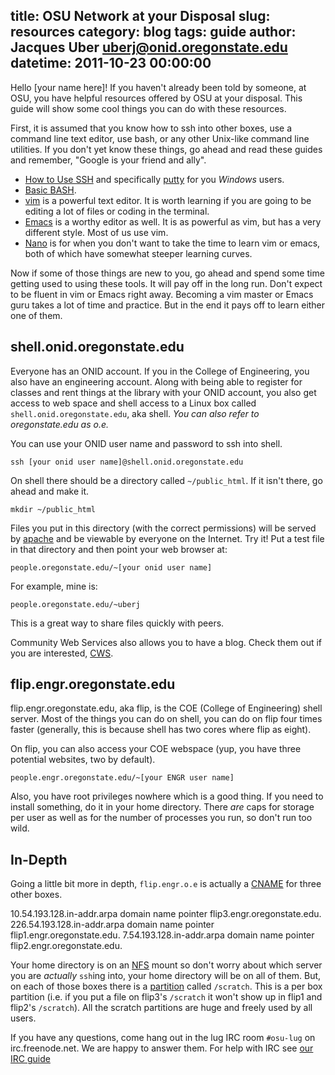 title: OSU Network at your Disposal
slug: resources
category: blog
tags: guide
author: Jacques Uber <uberj@onid.oregonstate.edu>
datetime: 2011-10-23 00:00:00
---

Hello [your name here]! If you haven't already been told by someone, at OSU,
you have helpful resources offered by OSU at your disposal. This guide will
show some cool things you can do with these resources.

First, it is assumed that you know how to ssh into other boxes, use a command
line text editor, use bash, or any other Unix-like command line utilities.  If
you don't yet know these things, go ahead and read these guides and remember,
"Google is your friend and ally".

+   [How to Use SSH][ssh_howto] and specifically [putty][putty_howto] for you
_Windows_ users.
+   [Basic BASH][bash_howto].
+   [vim][vim_howto] is a powerful text editor. It is worth learning if you are
going to be editing a lot of files or coding in the terminal.
+   [Emacs][emacs] is a worthy editor as well. It is as powerful as vim, but
has a very different style. Most of us use vim.
+   [Nano][nano] is for when you don't want to take the time to learn vim or
emacs, both of which have somewhat steeper learning curves.

Now if some of those things are new to you, go ahead and spend some time
getting used to using these tools. It will pay off in the long run. Don't
expect to be fluent in vim or Emacs right away. Becoming a vim master or Emacs
guru takes a lot of time and practice. But in the end it pays off to learn
either one of them.

shell.onid.oregonstate.edu
--------------------------

Everyone has an ONID account. If you in the College of Engineering, you also
have an engineering account. Along with being able to register for classes and
rent things at the library with your ONID account, you also get access to web
space and shell access to a Linux box called `shell.onid.oregonstate.edu`, aka
shell. _You can also refer to oregonstate.edu as o.e._

You can use your ONID user name and password to ssh into shell.

    ssh [your onid user name]@shell.onid.oregonstate.edu

On shell there should be a directory called `~/public_html`. If it isn't there, go ahead and make it. 

    mkdir ~/public_html

Files you put in this directory (with the correct permissions) will be served
by [apache][ap_wb] and be viewable by everyone on the Internet. Try it!  Put a
test file in that directory and then point your web browser at:

    people.oregonstate.edu/~[your onid user name]

For example, mine is:

    people.oregonstate.edu/~uberj

This is a great way to share files quickly with peers.

Community Web Services also allows you to have a blog. Check them out if you
are interested, [CWS][cws].

flip.engr.oregonstate.edu 
-------------------------

flip.engr.oregonstate.edu, aka flip, is the COE (College of Engineering) shell
server. Most of the things you can do on shell, you can do on flip four times
faster (generally, this is because shell has two cores where flip as eight).

On flip, you can also access your COE webspace (yup, you have three potential
websites, two by default).

    people.engr.oregonstate.edu/~[your ENGR user name]


Also, you have root privileges nowhere which is a good thing. If you need to
install something, do it in your home directory. There _are_ caps for storage
per user as well as for the number of processes you run, so don't run too wild.

In-Depth
--------

Going a little bit more in depth, `flip.engr.o.e` is actually a [CNAME][dns]
for three other boxes.

10.54.193.128.in-addr.arpa domain name pointer flip3.engr.oregonstate.edu.
226.54.193.128.in-addr.arpa domain name pointer flip1.engr.oregonstate.edu.
7.54.193.128.in-addr.arpa domain name pointer flip2.engr.oregonstate.edu.

Your home directory is on an [NFS][nfs] mount so don't worry about which server
you are *actually* `ssh`ing into, your home directory will be on all of them.
But, on each of those boxes there is a [partition][part] called `/scratch`.
This is a per box partition (i.e. if you put a file on flip3's `/scratch` it
won't show up in flip1 and flip2's `/scratch`). All the scratch partitions are
huge and freely used by all users.

If you have any questions, come hang out in the lug IRC room
`#osu-lug` on irc.freenode.net. We are happy to answer them. For help with IRC
see [our IRC guide][irc]

[ssh_howto]:http://www.wikihow.com/Use-SSH
[putty_howto]:http://webmaster.iu.edu/tool_guide_info/webserve_putty.shtml
[bash_howto]:http://tldp.org/HOWTO/Bash-Prog-Intro-HOWTO.html
[vim_howto]:http://blog.interlinked.org/tutorials/vim_tutorial.html
[emacs]: http://www.gnu.org/software/emacs/tour/
[nano]: http://www.nano-editor.org/docs.php
[dns]:http://en.wikipedia.org/wiki/Domain_Name_System
[cidr]:http://en.wikipedia.org/wiki/Classless_Inter-Domain_Routing
[cws]:http://blogs.oregonstate.edu/
[ap_wb]:http://en.wikipedia.org/wiki/Apache_HTTP_Server
[nfs]:http://en.wikipedia.org/wiki/Distributed_file_system
[part]:http://en.wikipedia.org/wiki/Disk_partitioning
[irc]:/guides/irc/index.html
